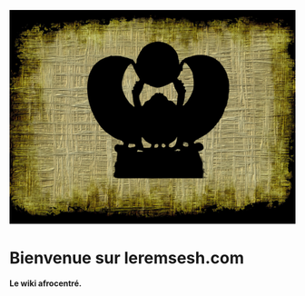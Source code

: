 ![Lr M Ss Logo V 0 800 X 600](/uploads/lr-m-ss-logo-v-0-800-x-600.png "Lr M Ss Logo V 0 800 X 600")<!-- TITLE: Leremsesh -->
<!-- SUBTITLE: Page d'acceuil -->


# Bienvenue sur leremsesh.com
**Le wiki afrocentré.**
